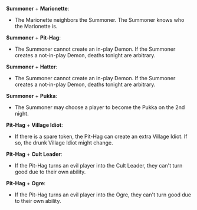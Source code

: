 **Summoner** + **Marionette**:
- The Marionette neighbors the Summoner. The Summoner knows who the Marionette is.

**Summoner** + **Pit-Hag**:
- The Summoner cannot create an in-play Demon. If the Summoner creates a not-in-play Demon, deaths tonight are arbitrary.

**Summoner** + **Hatter**:
- The Summoner cannot create an in-play Demon. If the Summoner creates a not-in-play Demon, deaths tonight are arbitrary.

**Summoner** + **Pukka**:
- The Summoner may choose a player to become the Pukka on the 2nd night.

**Pit-Hag** + **Village Idiot**:
- If there is a spare token, the Pit-Hag can create an extra Village Idiot. If so, the drunk Village Idiot might change.

**Pit-Hag** + **Cult Leader**:
- If the Pit-Hag turns an evil player into the Cult Leader, they can't turn good due to their own ability.

**Pit-Hag** + **Ogre**:
- If the Pit-Hag turns an evil player into the Ogre, they can't turn good due to their own ability.
